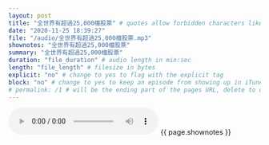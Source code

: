 ```yaml
---
layout: post
title: "全世界有超過25,000檔股票" # quotes allow forbidden characters like the colon
date: "2020-11-25 18:39:27"
file: "/audio/全世界有超過25,000檔股票.mp3"
shownotes: "全世界有超過25,000檔股票"
summary: "全世界有超過25,000檔股票"
duration: "file_duration" # audio length in min:sec
length: "file_length" # filesize in bytes
explicit: "no" # change to yes to flag with the explicit tag
block: "no" # change to yes to keep an episode from showing up in iTunes
# permalink: /1 # will be the ending part of the pages URL, delete to default to the title
---
```


<audio controls>
<source src="{{site.url}}{{site.baseurl}}{{ page.file }}" type="audio/x-mp3">
Your browser does not support the audio element.
</audio>
{{ page.shownotes }}

